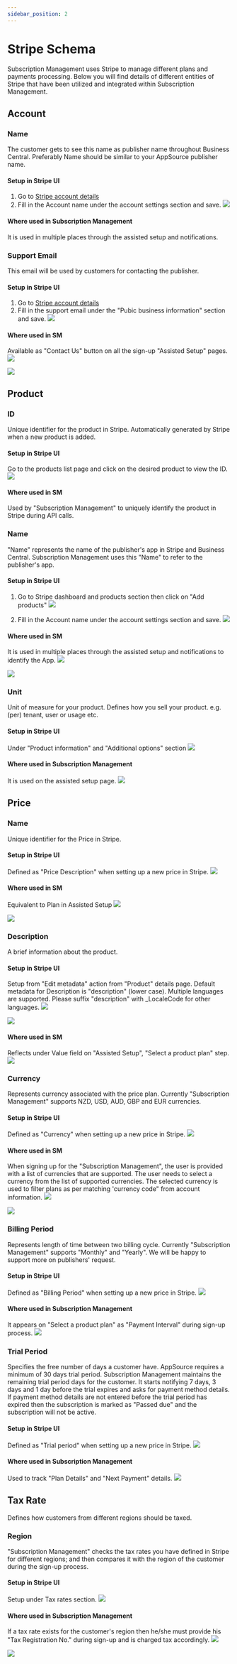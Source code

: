 ```yaml
---
sidebar_position: 2
---
```

# Stripe Schema
Subscription Management uses Stripe to manage different plans and payments processing. Below you will find details of different entities of Stripe that have been utilized and integrated within Subscription Management.
## Account
### Name
The customer gets to see this name as publisher name throughout Business Central. Preferably Name should be similar to your AppSource publisher name.
#### Setup in Stripe UI
1. Go to [Stripe account details](https://dashboard.stripe.com/settings/account)
2. Fill in the Account name under the account settings section and save.
![](./../images/StripeSchema_AccountName.png)
#### Where used in Subscription Management 
It is used in multiple places through the assisted setup and notifications.
### Support Email
This email will be used by customers for contacting the publisher. 
#### Setup in Stripe UI
1. Go to [Stripe account details](https://dashboard.stripe.com/settings/account)
2. Fill in the support email under the "Pubic business information" section and save.
![](./../images/StripeSchema_SupportEmail.png)
#### Where used in SM
Available as "Contact Us" button on all the sign-up "Assisted Setup" pages. 
![](./../images/StripeSchema_SupportEmail_ContactUs.png)

![](./../images/StripeSchema_SupportEmail_Email.png)
## Product
### ID
Unique identifier for the product in Stripe. Automatically generated by Stripe when a new product is added.
#### Setup in Stripe UI
Go to the products list page and click on the desired product to view the ID.
![](./../images/StripeSchema_Product_ID_StripeUI.png)
#### Where used in SM
Used by "Subscription Management" to uniquely identify the product in Stripe during API calls.
### Name
"Name" represents the name of the publisher's app in Stripe and Business Central. Subscription Management uses this "Name" to refer to the publisher's app.
#### Setup in Stripe UI
1. Go to Stripe dashboard and products section then click on "Add products"
![](./../images/StripeSchema_ProductName_SM_AddProducts.png)

2. Fill in the Account name under the account settings section and save.
![](./../images/StripeSchema_ProductName.png)
#### Where used in SM
It is used in multiple places through the assisted setup and notifications to identify the App.
![](./../images/StripeSchema_ProductName_SM1.png)

![](./../images/StripeSchema_Product_Name_SM_Name.png)
### Unit
Unit of measure for your product. Defines how you sell your product. e.g. (per) tenant, user or usage etc.
#### Setup in Stripe UI
Under "Product information" and "Additional options" section
![](./../images/StripeSchema_ProductUnit.png)
#### Where used in Subscription Management 
It is used on the assisted setup page.
![](./../images/StripeSchema_Product_Unit_SM.png)
## Price
### Name
Unique identifier for the Price in Stripe.
#### Setup in Stripe UI
Defined as "Price Description" when setting up a new price in Stripe.
![](./../images/StripeSchema_Price_Name_StripeUI.png)
#### Where used in SM
Equivalent to Plan in Assisted Setup
![](./../images/StripeSchema_Price_Name_StripeUI_ChoosePlan.png)

![](./../images/StripeSchema_Price_Name_StripeUI_SelectPlan.png)
### Description
A brief information about the product. 
#### Setup in Stripe UI
Setup from "Edit metadata" action from "Product" details page. Default metadata for Description is "description" (lower case). Multiple languages are supported. Please suffix "description" with _LocaleCode for other languages.
![](./../images/StripeSchema_Product_MetadataEdit_StripeUI.png)

![](./../images/StripeSchema_Product_Description_StripeUI.png)

#### Where used in SM
Reflects under Value field on "Assisted Setup", "Select a product plan" step. 
![](./../images/StripeSchema_Product_Description_SM.png)
### Currency
Represents currency associated with the price plan. Currently "Subscription Management" supports NZD, USD, AUD, GBP and EUR currencies.
#### Setup in Stripe UI
Defined as "Currency" when setting up a new price in Stripe.
![](./../images/StripeSchema_Price_Currency_StripeUI.png)
#### Where used in SM
When signing up for the "Subscription Management", the user is provided with a list of currencies that are supported. The user needs to select a currency from the list of supported currencies. The selected currency is used to filter plans as per matching 'currency code" from account information.
![](./../images/StripeSchema_Price_Currency_SM_Signup.png)

![](./../images/StripeSchema_Price_Currency_SM_Filter.png)
### Billing Period
Represents length of time between two billing cycle. Currently "Subscription Management" supports "Monthly" and "Yearly". We will be happy to support more on publishers' request.
#### Setup in Stripe UI
Defined as "Billing Period" when setting up a new price in Stripe.
![](./../images/StripeSchema_Product_BillingPeriod_StripeUI.png)
#### Where used in Subscription Management 
It appears on "Select a product plan" as "Payment Interval" during sign-up process.
![](./../images/StripeSchema_Product_BillingPeriod_SM.png)
### Trial Period
Specifies the free number of days a customer have. AppSource requires a minimum of 30 days trial period. Subscription Management maintains the remaining trial period days for the customer. It starts notifying 7 days, 3 days and 1 day before the trial expires and asks for payment method details. If payment method details are not entered before the trial period has expired then the subscription is marked as "Passed due" and the subscription will not be active.
#### Setup in Stripe UI
Defined as "Trial period" when setting up a new price in Stripe.
![](./../images/StripeSchema_Product_TrialPeriod_StripeUI.png)
#### Where used in Subscription Management 
Used to track "Plan Details" and "Next Payment" details.
![](./../images/StripeSchema_Product_TrialPeriod_SM.png)
## Tax Rate
Defines how customers from different regions should be taxed.
### Region
"Subscription Management" checks the tax rates you have defined in Stripe for different regions; and then compares it with the region of the customer during the sign-up process.
#### Setup in Stripe UI
Setup under Tax rates section.
![](./../images/StripeSchema_TaxRate_StripeUI.png)
#### Where used in Subscription Management 
If a tax rate exists for the customer's region then he/she must provide his "Tax Registration No." during sign-up and is charged tax accordingly.
![](./../images/StripeSchema_TaxRate_UserRegion_SM.png)

![](./../images/StripeSchema_TaxRate_SM.png)